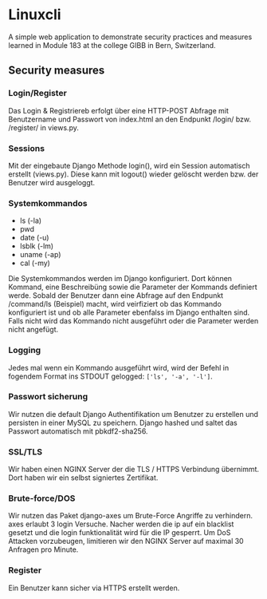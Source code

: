 # Linuxcli

A simple web application to demonstrate security practices and measures learned
in Module 183 at the college GIBB in Bern, Switzerland.

## Security measures

### Login/Register
Das Login & Registriereb erfolgt über eine HTTP-POST Abfrage mit Benutzername und Passwort von index.html an den Endpunkt /login/ bzw. /register/ in views.py.

### Sessions
Mit der eingebaute Django Methode login(), wird ein Session automatisch erstellt (views.py). Diese kann mit logout() wieder gelöscht werden bzw. der Benutzer wird ausgeloggt.

### Systemkommandos
* ls (-la)
* pwd
* date (-u)
* lsblk (-lm)
* uname (-ap)
* cal (-my)

Die Systemkommandos werden im Django konfiguriert. Dort können Kommand, eine Beschreibüng sowie die Parameter der Kommands definiert werde. Sobald der Benutzer dann eine Abfrage auf den Endpunkt /command/ls (Beispiel) macht, wird veirfiziert ob das Kommando konfiguriert ist und ob alle Parameter ebenfalss im Django enthalten sind. Falls nicht wird das Kommando nicht ausgeführt oder die Parameter werden nicht angefügt.

### Logging
Jedes mal wenn ein Kommando ausgeführt wird, wird der Befehl in fogendem Format ins STDOUT gelogged: `['ls', '-a', '-l']`.

### Passwort sicherung
Wir nutzen die default Django Authentifikation um Benutzer zu erstellen und persisten in einer MySQL zu speichern. Django hashed und saltet das Passwort automatisch mit pbkdf2-sha256.

### SSL/TLS
Wir haben einen NGINX Server der die TLS / HTTPS Verbindung übernimmt. Dort haben wir ein selbst signiertes Zertifikat.

### Brute-force/DOS
Wir nutzen das Paket django-axes um Brute-Force Angriffe zu verhindern. axes erlaubt 3 login Versuche. Nacher werden die ip auf ein blacklist gesetzt und die login funktionalität wird für die IP gesperrt.
Um DoS Attacken vorzubeugen, limitieren wir den NGINX Server auf maximal 30 Anfragen pro Minute.

### Register
Ein Benutzer kann sicher via HTTPS erstellt werden.

